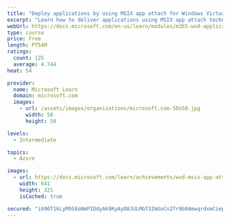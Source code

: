 ```yaml
---
title: "Deploy applications by using MSIX app attach for Windows Virtual Desktop"
excerpt: "Learn how to deliver applications using MSIX app attach technology. MSIX app attach is an application delivery technology that separates applications and their state from the operating system and assigns applications to users dynamically."
webUrl: https://docs.microsoft.com/en-us/learn/modules/m365-wvd-application-management/
type: course
price: Free
length: PT54M
ratings:
  count: 125
  average: 4.744
heat: 54

provider:
  name: Microsoft Learn
  domain: microsoft.com
  images:
    - url: /assets/images/organizations/microsoft.com-50x50.jpg
      width: 50
      height: 50

levels:
  - Intermediate

topics:
  - Azure

images:
  - url: https://docs.microsoft.com/learn/achievements/wvd-msix-app-attach-social.png
    width: 641
    height: 321
    isCached: true

secured: "i690T1kLyM9S8oNmPIDdyAk9KyAyO8JULMGf3ZmUoCn2Tr9b04mwqrdxmCiepODf2ArOc6fQ8+XG1Sm57C7GGUzjFOhRETbqWFmzuz2eXN8Qi/tM/gwB9gb3LJu1xemXT1E6hhJAvwdxsU8erSMQ03shg56yxEW3JZ3ZacKPtIlkBnMw2d79BN/zb+qGg75OPWUT58OkbTRI91how5FAVailcCNyNSI8VGqUR+8uN9z/tGg76gU5qwg/yn/ITe9sRLJBOcQ0Jb1i97eRgPg6/3iv7235X4z6mxh95wCY5/yJNNyrYhAANIWwndg7NpWr6wzCjlxdTPd1JnKTRHw8VOPzJcKh3IDI7O9qqGMvKVUAFFdVfTjRZgDS/sEVI0o6Mim3o3xh0vFRPaQYyo9KRdNS9/vKwJUx6EV8yDGzXVA=;A4qE2PMeq0iYai0gDeTK0w=="
---
```


